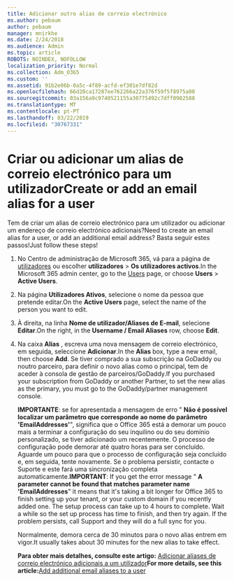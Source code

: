 ```yaml
---
title: Adicionar outro alias de correio electrónico
ms.author: pebaum
author: pebaum
manager: mnirkhe
ms.date: 2/24/2018
ms.audience: Admin
ms.topic: article
ROBOTS: NOINDEX, NOFOLLOW
localization_priority: Normal
ms.collection: Adm_O365
ms.custom: ''
ms.assetid: 91b2e06b-0a5c-4f89-acfd-ef301e7df82d
ms.openlocfilehash: 66d20ca17287ee762266a22a376f59f5f8975a00
ms.sourcegitcommit: 03a156a9c9740521155a30775492c7dff0982588
ms.translationtype: MT
ms.contentlocale: pt-PT
ms.lasthandoff: 03/22/2019
ms.locfileid: "30767331"
---
```

# <a name="create-or-add-an-email-alias-for-a-user"></a><span data-ttu-id="e9c17-102">Criar ou adicionar um alias de correio electrónico para um utilizador</span><span class="sxs-lookup"><span data-stu-id="e9c17-102">Create or add an email alias for a user</span></span>

<span data-ttu-id="e9c17-103">Tem de criar um alias de correio electrónico para um utilizador ou adicionar um endereço de correio electrónico adicionais?</span><span class="sxs-lookup"><span data-stu-id="e9c17-103">Need to create an email alias for a user, or add an additional email address?</span></span> <span data-ttu-id="e9c17-104">Basta seguir estes passos!</span><span class="sxs-lookup"><span data-stu-id="e9c17-104">Just follow these steps!</span></span>
  
1. <span data-ttu-id="e9c17-105">No Centro de administração de Microsoft 365, vá para a página de [utilizadores](https://go.microsoft.com/fwlink/p/?linkid=834822) ou escolher **utilizadores** \> **Os utilizadores activos**.</span><span class="sxs-lookup"><span data-stu-id="e9c17-105">In the Microsoft 365 admin center, go to the [Users](https://go.microsoft.com/fwlink/p/?linkid=834822) page, or choose **Users** \> **Active Users**.</span></span>
    
2. <span data-ttu-id="e9c17-106">Na página **Utilizadores Ativos**, selecione o nome da pessoa que pretende editar.</span><span class="sxs-lookup"><span data-stu-id="e9c17-106">On the **Active Users** page, select the name of the person you want to edit.</span></span> 
    
3. <span data-ttu-id="e9c17-107">À direita, na linha **Nome de utilizador/Aliases de E-mail**, selecione **Editar**.</span><span class="sxs-lookup"><span data-stu-id="e9c17-107">On the right, in the **Username / Email Aliases** row, choose **Edit**.</span></span>
    
4. <span data-ttu-id="e9c17-108">Na caixa **Alias** , escreva uma nova mensagem de correio electrónico, em seguida, seleccione **Adicionar**.</span><span class="sxs-lookup"><span data-stu-id="e9c17-108">In the **Alias** box, type a new email, then choose **Add**.</span></span> <span data-ttu-id="e9c17-109">Se tiver comprado a sua subscrição na GoDaddy ou noutro parceiro, para definir o novo alias como o principal, tem de aceder à consola de gestão de parceiros/GoDaddy.</span><span class="sxs-lookup"><span data-stu-id="e9c17-109">If you purchased your subscription from GoDaddy or another Partner, to set the new alias as the primary, you must go to the GoDaddy/partner management console.</span></span> 
    
    <span data-ttu-id="e9c17-p103">**IMPORTANTE**: se for apresentada a mensagem de erro " **Não é possível localizar um parâmetro que corresponde ao nome do parâmetro 'EmailAddresses'**", significa que o Office 365 está a demorar um pouco mais a terminar a configuração do seu inquilino ou do seu domínio personalizado, se tiver adicionado um recentemente. O processo de configuração pode demorar até quatro horas para ser concluído. Aguarde um pouco para que o processo de configuração seja concluído e, em seguida, tente novamente. Se o problema persistir, contacte o Suporte e este fará uma sincronização completa automaticamente.</span><span class="sxs-lookup"><span data-stu-id="e9c17-p103">**IMPORTANT**: If you get the error message " **A parameter cannot be found that matches parameter name 'EmailAddresses**" it means that it's taking a bit longer for Office 365 to finish setting up your tenant, or your custom domain if you recently added one. The setup process can take up to 4 hours to complete. Wait a while so the set up process has time to finish, and then try again. If the problem persists, call Support and they will do a full sync for you.</span></span>
    
    <span data-ttu-id="e9c17-114">Normalmente, demora cerca de 30 minutos para o novo alias entrem em vigor.</span><span class="sxs-lookup"><span data-stu-id="e9c17-114">It usually takes about 30 minutes for the new alias to take effect.</span></span>
    
    <span data-ttu-id="e9c17-115">**Para obter mais detalhes, consulte este artigo:** [Adicionar aliases de correio electrónico adicionais a um utilizador](https://support.office.com/article/Add-additional-email-aliases-to-a-user-0b0bd900-68b1-4bf5-808b-5d240a7739f4.aspx)</span><span class="sxs-lookup"><span data-stu-id="e9c17-115">**For more details, see this article:**[Add additional email aliases to a user](https://support.office.com/article/Add-additional-email-aliases-to-a-user-0b0bd900-68b1-4bf5-808b-5d240a7739f4.aspx)</span></span>
    

